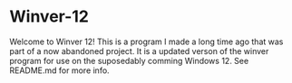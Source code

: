# Winver-12
Welcome to Winver 12! This is a program I made a long time ago that was part of a now abandoned project. It is a updated verson of the winver program for use on the suposedably comming Windows 12. See README.md for more info.
